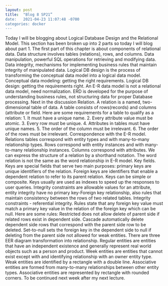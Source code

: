 ```yaml
---
layout: post
title:  "Blog 8 SP21”
date:   2021-04-23 11:07:48 -0700
categories: docker
---
```


Today I will be blogging about Logical Database Design and the Relational Model.  This section has been broken up into 2 parts so today I will blog about part 1. The first part of this chapter is about components of relational data. Data structure involves tables (relations), rows, and columns. Data manipulation, powerful SQL operations for retrieving and modifying data. Data integrity, mechanisms for implementing business rules that maintain integrity of manipulated data. Logical DB design is the process of transforming the conceptual data model into a logical data model. Conceptual data modeling: getting the right requirements. Logical DB design: getting the requirements right. An E-R data model is not a relational data model, need normalization. ERD is developed for the purpose of understanding business rules, not structuring data for proper Database processing. Next in the discussion Relation. A relation is a named, two-dimensional table of data. A table consists of rows(records) and columns (attribute or field.  Here are some requirements for a table to qualify as a relation: 1. It must have a unique name. 2. Every attribute value must be atomic. 3. Every row must be unique. 4. Attributes in tables must have unique names. 5. The order of the column must be irrelevant. 6. The order of the rows must be irrelevant. Correspondence with the E-R model. Relations tables correspond with entity types and with many-to-many relationship types. Rows correspond with entity instances and with many-to-many relationship instances. Columns correspond with attributes. We can express the structure of a relation by a shorthand notation. The word relation is not the same as the word relationship in E-R model. Key fields. Keys are special fields that serve two main purposes: primary keys are unique identifiers of the relation. Foreign keys are identifiers that enable a dependent relation to refer to its parent relation. Keys can be simple or composite. Keys usually are used as indexes to speed up the responses to user queries. Integrity constraints are allowable values for an attribute, entity integrity have no primary key-Foreign key relationship, also rules that maintain consistency between the rows of two related tables. Integrity constraints - referential integrity. Rules state that any foreign key value must match a primary key value in the relation of the foreign key which can be null. Here are some rules: Restricted does not allow delete of parent side if related rows exist in dependent side. Cascade automatically delete dependent side rows that correspond with the parent side row to be deleted. Set-to-null sets the foreign key in the dependent side to null if deleting from the parent side not allowed for weak entities. There are three EER diagram transformation into relationship. Regular entities are entities that have an independent existence and generally represent real world objects such as a person and product. Week entities are entities that cannot exist except with and identifying relationship with an owner entity type. Weak entities are identified by a rectangle with a double line. Associative entities are formed from many-to-many relationships between other entity types. Associative entities are represented by rectangle with rounded corners.  To be continued next week after my next lecture. 
